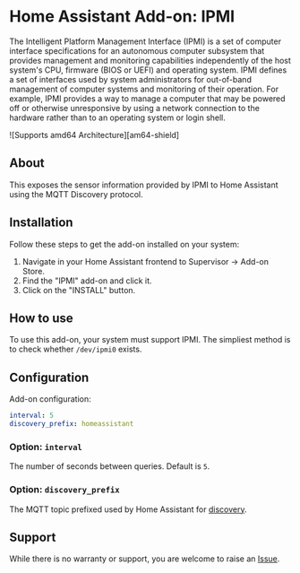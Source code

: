 # Home Assistant Add-on: IPMI

The Intelligent Platform Management Interface (IPMI) is a set of computer interface specifications for an autonomous computer subsystem that provides management and monitoring capabilities independently of the host system's CPU, firmware (BIOS or UEFI) and operating system. IPMI defines a set of interfaces used by system administrators for out-of-band management of computer systems and monitoring of their operation. For example, IPMI provides a way to manage a computer that may be powered off or otherwise unresponsive by using a network connection to the hardware rather than to an operating system or login shell.

![Supports amd64 Architecture][am64-shield]

## About

This exposes the sensor information provided by IPMI to Home Assistant using the MQTT Discovery protocol.

## Installation

Follow these steps to get the add-on installed on your system:

1. Navigate in your Home Assistant frontend to Supervisor -> Add-on Store.
2. Find the "IPMI" add-on and click it.
3. Click on the "INSTALL" button.

## How to use

To use this add-on, your system must support IPMI. The simpliest method is to check whether `/dev/ipmi0` exists.

## Configuration

Add-on configuration:

```yaml
interval: 5
discovery_prefix: homeassistant
```

### Option: `interval`

The number of seconds between queries. Default is `5`.

### Option: `discovery_prefix`

The MQTT topic prefixed used by Home Assistant for [discovery](https://www.home-assistant.io/docs/mqtt/discovery/#discovery_prefix).

## Support

While there is no warranty or support, you are welcome to raise an [Issue](https://github.com/nkm8/hassio-addons/issues).
